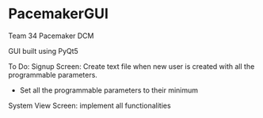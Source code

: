 # PacemakerGUI

Team 34 Pacemaker DCM 

GUI built using PyQt5

To Do: 
Signup Screen:
  Create text file when new user is created with all the programmable parameters.
  - Set all the programmable parameters to their minimum

System View Screen: 
  implement all functionalities

